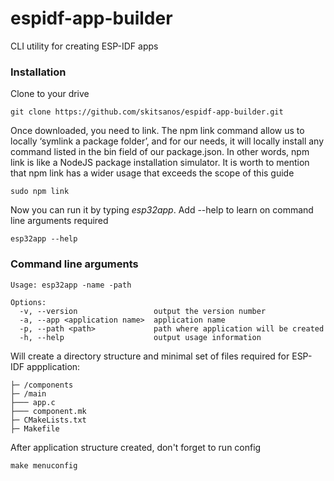 # espidf-app-builder
CLI utility for creating ESP-IDF apps


### Installation

Clone to your drive

```ssh
git clone https://github.com/skitsanos/espidf-app-builder.git
```

Once downloaded, you need to link. The npm link command allow us to locally ‘symlink a package folder’, and for our needs, it will locally install any command listed in the bin field of our package.json. In other words, npm link is like a NodeJS package installation simulator. It is worth to mention that npm link has a wider usage that exceeds the scope of this guide

```ssh
sudo npm link
```

Now you can run it by typing _esp32app_. Add --help to learn on command line arguments required

```
esp32app --help
```

### Command line arguments
```
Usage: esp32app -name -path

Options:
  -v, --version                 output the version number
  -a, --app <application name>  application name
  -p, --path <path>             path where application will be created
  -h, --help                    output usage information
```

Will create a directory structure and minimal set of files required for ESP-IDF appplication:

```
├─ /components
├─ /main
├─── app.c
├─── component.mk
├─ CMakeLists.txt
├─ Makefile

```

After application structure created, don't forget to run config

```
make menuconfig
```

